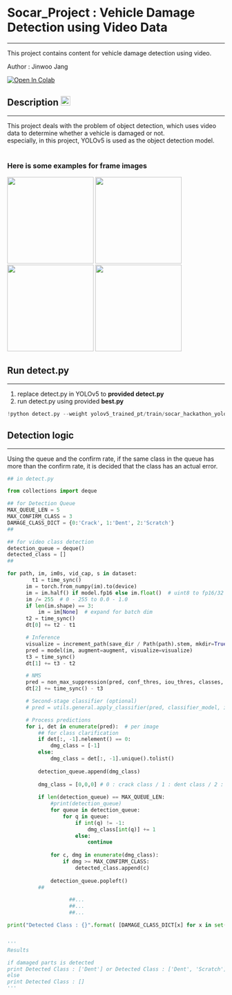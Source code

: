 # Socar_Project : Vehicle Damage Detection using Video Data
---

This project contains content for vehicle damage detection using video.

Author : Jinwoo Jang 

<a href="https://colab.research.google.com/drive/1azkWsrOhVkZfQKse6MQEff5WpChougP9"><img src="https://colab.research.google.com/assets/colab-badge.svg" alt="Open In Colab"></a>


## Description <a href="https://buttery-gambler-1c2.notion.site/Socar-Hackerton-11-1434cfce47674f18a5690c0d63d93453"><img src="https://upload.wikimedia.org/wikipedia/commons/e/e9/Notion-logo.svg" alt="Open In Notion" width="22" height="22"></a> 
---

This project deals with the problem of object detection, which uses video data to determine whether a vehicle is damaged or not.<br>
especially, in this project, YOLOv5 is used as the object detection model.<br><br>

### Here is some examples for frame images

<img src = "https://user-images.githubusercontent.com/50437310/178749754-ea4b11c0-6d11-4d73-aea7-d1aac0b0590f.jpeg" width = "200" height="200"> <img src = "https://user-images.githubusercontent.com/50437310/178749767-199e5b8d-7e29-4e4d-ab5a-e16014b2788c.png" width = "200" height="200"> <img src = "https://user-images.githubusercontent.com/50437310/178749783-b32aa054-1ae2-45a8-a765-2a748ef34b06.png" width = "200" height="200"> <img src = "https://user-images.githubusercontent.com/50437310/178749895-e7247230-7ec2-47af-b88a-a2a327b36bc5.jpeg" width = "200" height="200">

## Run detect.py
---

 1. replace detect.py in YOLOv5 to <b>provided detect.py</b>
 2. run detect.py using provided <b>best.py</b>

```python
!python detect.py --weight yolov5_trained_pt/train/socar_hackathon_yolov5m4/weights/best.pt --source "{video_sample}" 
```



## Detection logic
---

Using the queue and the confirm rate, if the same class in the queue has more than the confirm rate, it is decided that the class has an actual error.

```python
## in detect.py

from collections import deque

## for Detection Queue
MAX_QUEUE_LEN = 5
MAX_CONFIRM_CLASS = 3
DAMAGE_CLASS_DICT = {0:'Crack', 1:'Dent', 2:'Scratch'}
##

## for video class detection
detection_queue = deque()
detected_class = []
##

for path, im, im0s, vid_cap, s in dataset:
	    t1 = time_sync()
      im = torch.from_numpy(im).to(device)
      im = im.half() if model.fp16 else im.float()  # uint8 to fp16/32
      im /= 255  # 0 - 255 to 0.0 - 1.0
      if len(im.shape) == 3:
          im = im[None]  # expand for batch dim
      t2 = time_sync()
      dt[0] += t2 - t1

      # Inference
      visualize = increment_path(save_dir / Path(path).stem, mkdir=True) if visualize else False
      pred = model(im, augment=augment, visualize=visualize)
      t3 = time_sync()
      dt[1] += t3 - t2

      # NMS
      pred = non_max_suppression(pred, conf_thres, iou_thres, classes, agnostic_nms, max_det=max_det)
      dt[2] += time_sync() - t3

      # Second-stage classifier (optional)
      # pred = utils.general.apply_classifier(pred, classifier_model, im, im0s)

      # Process predictions
      for i, det in enumerate(pred):  # per image
          ## for class clarification
          if det[:, -1].nelement() == 0:
              dmg_class = [-1]
          else:
              dmg_class = det[:, -1].unique().tolist()
      
          detection_queue.append(dmg_class)
          
          dmg_class = [0,0,0] # 0 : crack class / 1 : dent class / 2 : scratch class
          
          if len(detection_queue) == MAX_QUEUE_LEN:
              #print(detection_queue)
              for queue in detection_queue:
                  for q in queue:
                      if int(q) != -1:
                          dmg_class[int(q)] += 1
                      else:
                          continue
              
              for c, dmg in enumerate(dmg_class):
                  if dmg >= MAX_CONFIRM_CLASS:
                      detected_class.append(c)
                  
              detection_queue.popleft()
          ##

					##...
					##...
					##...

print("Detected Class : {}".format( [DAMAGE_CLASS_DICT[x] for x in set(detected_class)]))


'''
Results

if damaged parts is detected 
print Detected Class : ['Dent'] or Detected Class : ['Dent', 'Scratch'] ...
else
print Detected Class : []
'''

```
